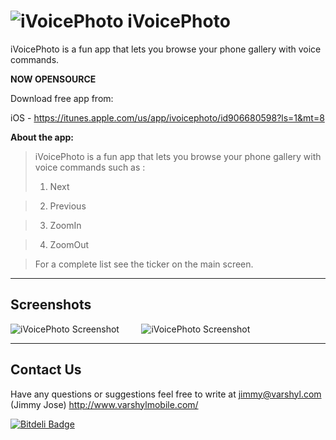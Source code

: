 ![iVoicePhoto][1] iVoicePhoto
=====================

iVoicePhoto is a fun app that lets you browse your phone gallery with 
voice commands.

 **NOW OPENSOURCE**
 
 Download free app from:
 
 iOS - https://itunes.apple.com/us/app/ivoicephoto/id906680598?ls=1&mt=8
 

**About the app:**

> iVoicePhoto is a fun app that lets you browse your phone gallery with
> voice commands such as : 
> 
> 1) Next

> 2) Previous

> 3) ZoomIn

> 4) ZoomOut

> For a complete list see the ticker on the main screen.

 


----------

Screenshots
---------


![iVoicePhoto Screenshot](https://s1.mzstatic.com/us/r30/Purple4/v4/54/19/3c/54193c6c-ba66-e7a8-4526-0ab0eb560fe4/screen300x300-75.jpeg)&nbsp; &nbsp; &nbsp; &nbsp; &nbsp;![iVoicePhoto Screenshot](http://i58.tinypic.com/2qjitxl.png)
			 


----------


Contact Us
---------------

Have any questions or suggestions feel free to write at jimmy@varshyl.com (Jimmy Jose)
http://www.varshylmobile.com/


  [1]: https://s5.mzstatic.com/us/r30/Purple4/v4/fa/d3/e3/fad3e33e-ac7e-de92-864c-165013af6d79/icon170x170.png


[![Bitdeli Badge](https://d2weczhvl823v0.cloudfront.net/varshylmobile/ivoicephoto/trend.png)](https://bitdeli.com/free "Bitdeli Badge")

